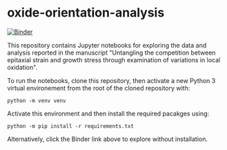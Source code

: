 # oxide-orientation-analysis

[![Binder](https://mybinder.org/badge_logo.svg)](https://mybinder.org/v2/gh/maria-yankova/oxide-orientation-analysis/HEAD)

This repository contains Jupyter notebooks for exploring the data and analysis reported in the manuscript "Untangling the competition between epitaxial strain and growth stress through examination of variations in local oxidation".

To run the notebooks, clone this repository, then activate a new Python 3 virtual environement from the root of the cloned repository with:

`python -m venv venv`

Activate this environment and then install the required pacakges using:

`python -m pip install -r requirements.txt`

Alternatively, click the Binder link above to explore without installation.
